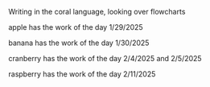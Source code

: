 Writing in the coral language, looking over flowcharts

apple has the work of the day 1/29/2025

banana has the work of the day 1/30/2025

cranberry has the work of the day 2/4/2025 and 2/5/2025

raspberry has the work of the day 2/11/2025
